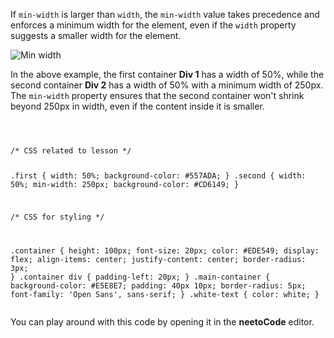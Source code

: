 If `min-width` is larger than `width`,
the `min-width` value takes precedence and
enforces a minimum width for the element, even if
the `width` property suggests a smaller width
for the element.

![Min width](https://ucarecdn.com/327ea24f-9c9f-4278-bf03-ac6895080b78/)

In the above example, the first container **Div 1**
has a width of 50%, while the second container **Div 2**
has a width of 50% with a minimum width of 250px.
The `min-width` property ensures that the second
container won't shrink beyond 250px in width,
even if the content inside it is smaller.

<codeblock language="css" type="lesson">
<code>
<panel language="html" hidden="true">
<div class="main-container">
  <div class="first container">
    <div class="white-text">Div 1</div>
    <div>Width: 50%</div>
  </div>
  <br>
  <div class="second container">
    <div class="white-text">Div 2</div>
    <div>
      Width: 50%
      <br>
      Min Width: 250px
    </div>
  </div>
</div>
</panel>
<panel language="css">
/* CSS related to lesson */

.first {
  width: 50%;
  background-color: #557ADA;
}
.second {
  width: 50%;
  min-width: 250px;
  background-color: #CD6149;
}

/* CSS for styling */

.container {
  height: 100px;
  font-size: 20px;
  color: #EDE549;
  display: flex;
  align-items: center;
  justify-content: center;
  border-radius: 3px;
}
.container div {
  padding-left: 20px;
}
.main-container {
  background-color: #E5E8E7;
  padding: 40px 10px;
  border-radius: 5px;
  font-family: 'Open Sans', sans-serif;
}
.white-text {
  color: white;
}
</panel>
</code>
</codeblock>

You can play around with this code by opening it in the **neetoCode** editor.
